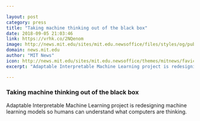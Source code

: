 ```yaml
---

layout: post
category: press
title: "Taking machine thinking out of the black box"
date: 2018-09-05 21:03:46
link: https://vrhk.co/2NQenom
image: http://news.mit.edu/sites/mit.edu.newsoffice/files/styles/og/public/images/2018/Lincoln-Lab-Adaptable-Interpretable-Machine-Learning-team-MIT-00_1.jpg
domain: news.mit.edu
author: "MIT News"
icon: http://news.mit.edu/sites/mit.edu.newsoffice/themes/mitnews/favicon.ico
excerpt: "Adaptable Interpretable Machine Learning project is redesigning machine learning models so humans can understand what computers are thinking."

---
```


### Taking machine thinking out of the black box

Adaptable Interpretable Machine Learning project is redesigning machine learning models so humans can understand what computers are thinking.
